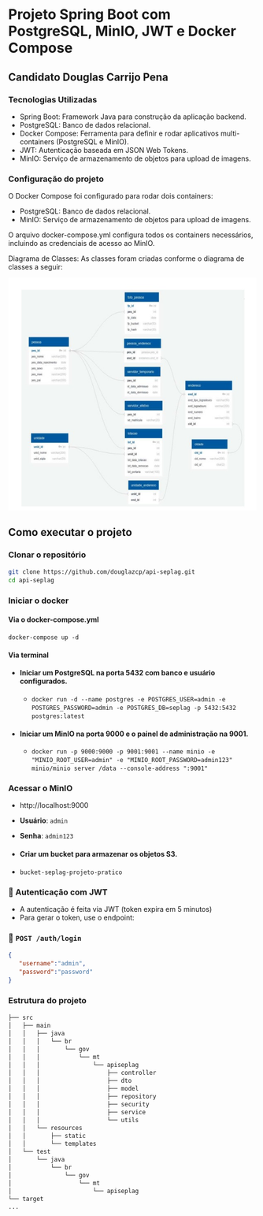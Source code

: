 # **Projeto Spring Boot com PostgreSQL, MinIO, JWT e Docker Compose** 
## **Candidato Douglas Carrijo Pena**

### **Tecnologias Utilizadas**
* Spring Boot: Framework Java para construção da aplicação backend.
* PostgreSQL: Banco de dados relacional.
* Docker Compose: Ferramenta para definir e rodar aplicativos multi-containers (PostgreSQL e MinIO).
* JWT: Autenticação baseada em JSON Web Tokens.
* MinIO: Serviço de armazenamento de objetos para upload de imagens.

### Configuração do projeto
O Docker Compose foi configurado para rodar dois containers:

* PostgreSQL: Banco de dados relacional.
* MinIO: Serviço de armazenamento de objetos para upload de imagens.

O arquivo docker-compose.yml configura todos os containers necessários, incluindo as credenciais de acesso ao MinIO.

Diagrama de Classes: As classes foram criadas conforme o diagrama de classes a seguir:

![img.png](img.png)

## Como executar o projeto

### Clonar o repositório
```bash
git clone https://github.com/douglazcp/api-seplag.git
cd api-seplag
```

### Iniciar o docker
#### Via  o docker-compose.yml
`docker-compose up -d`
#### Via terminal
* #### Iniciar um PostgreSQL na porta 5432 com banco e usuário configurados. 
  * `docker run -d --name postgres -e POSTGRES_USER=admin -e POSTGRES_PASSWORD=admin -e POSTGRES_DB=seplag -p 5432:5432 postgres:latest`

* #### Iniciar um MinIO na porta 9000 e o painel de administração na 9001.
    * `docker run -p 9000:9000 -p 9001:9001 --name minio -e "MINIO_ROOT_USER=admin" -e "MINIO_ROOT_PASSWORD=admin123" minio/minio server /data --console-address ":9001"`

### Acessar o MinIO
   * http://localhost:9000
   * **Usuário**: ``admin``
   * **Senha**: ``admin123``

* #### Criar um bucket para armazenar os objetos S3.
* `bucket-seplag-projeto-pratico`

### 🔐 Autenticação com JWT

- A autenticação é feita via JWT (token expira em 5 minutos)
- Para gerar o token, use o endpoint:

### 🔹 `POST /auth/login`

```json
{
   "username":"admin",
   "password":"password"
}
```

### Estrutura do projeto
```
├── src
│   ├── main
│   │   ├── java
│   │   │   └── br
│   │   │       └── gov
│   │   │           └── mt
│   │   │               └── apiseplag
│   │   │                   ├── controller
│   │   │                   ├── dto
│   │   │                   ├── model
│   │   │                   ├── repository
│   │   │                   ├── security
│   │   │                   ├── service
│   │   │                   └── utils
│   │   └── resources
│   │       ├── static
│   │       └── templates
│   └── test
│       └── java
│           └── br
│               └── gov
│                   └── mt
│                       └── apiseplag
└── target
...
```